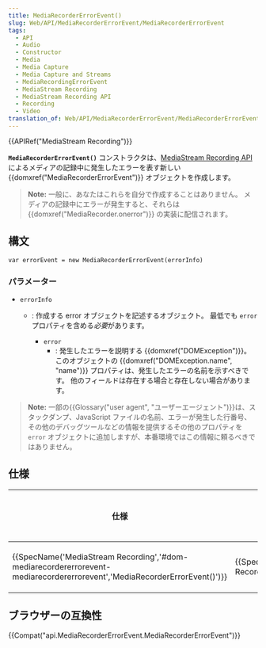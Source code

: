 ```yaml
---
title: MediaRecorderErrorEvent()
slug: Web/API/MediaRecorderErrorEvent/MediaRecorderErrorEvent
tags:
  - API
  - Audio
  - Constructor
  - Media
  - Media Capture
  - Media Capture and Streams
  - MediaRecordingErrorEvent
  - MediaStream Recording
  - MediaStream Recording API
  - Recording
  - Video
translation_of: Web/API/MediaRecorderErrorEvent/MediaRecorderErrorEvent
---
```

{{APIRef("MediaStream Recording")}}

**`MediaRecorderErrorEvent()`** コンストラクタは、[MediaStream Recording API](/ja/docs/Web/API/MediaStream_Recording_API) によるメディアの記録中に発生したエラーを表す新しい {{domxref("MediaRecorderErrorEvent")}} オブジェクトを作成します。

> **Note:** 一般に、あなたはこれらを自分で作成することはありません。 メディアの記録中にエラーが発生すると、それらは {{domxref("MediaRecorder.onerror")}} の実装に配信されます。

## 構文

```
var errorEvent = new MediaRecorderErrorEvent(errorInfo)
```

### パラメーター

- `errorInfo`

  - : 作成する error オブジェクトを記述するオブジェクト。 最低でも `error` プロパティを含める*必要*があります。

    - `error`
      - : 発生したエラーを説明する {{domxref("DOMException")}}。 このオブジェクトの {{domxref("DOMException.name", "name")}} プロパティは、発生したエラーの名前を示すべきです。 他のフィールドは存在する場合と存在しない場合があります。

> **Note:** 一部の{{Glossary("user agent", "ユーザーエージェント")}}は、スタックダンプ、JavaScript ファイルの名前、エラーが発生した行番号、その他のデバッグツールなどの情報を提供するその他のプロパティを `error` オブジェクトに追加しますが、本番環境ではこの情報に頼るべきではありません。

## 仕様

| 仕様                                                                                                                                                             | 状態                                         | コメント |
| ---------------------------------------------------------------------------------------------------------------------------------------------------------------- | -------------------------------------------- | -------- |
| {{SpecName('MediaStream Recording','#dom-mediarecordererrorevent-mediarecordererrorevent','MediaRecorderErrorEvent()')}} | {{Spec2('MediaStream Recording')}} | 初期定義 |

## ブラウザーの互換性

{{Compat("api.MediaRecorderErrorEvent.MediaRecorderErrorEvent")}}
